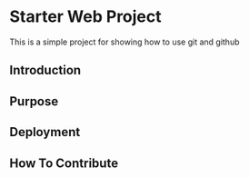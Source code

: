# Starter Web Project

This is a simple project for showing how to use git and github
## Introduction

## Purpose

## Deployment

## How To Contribute
